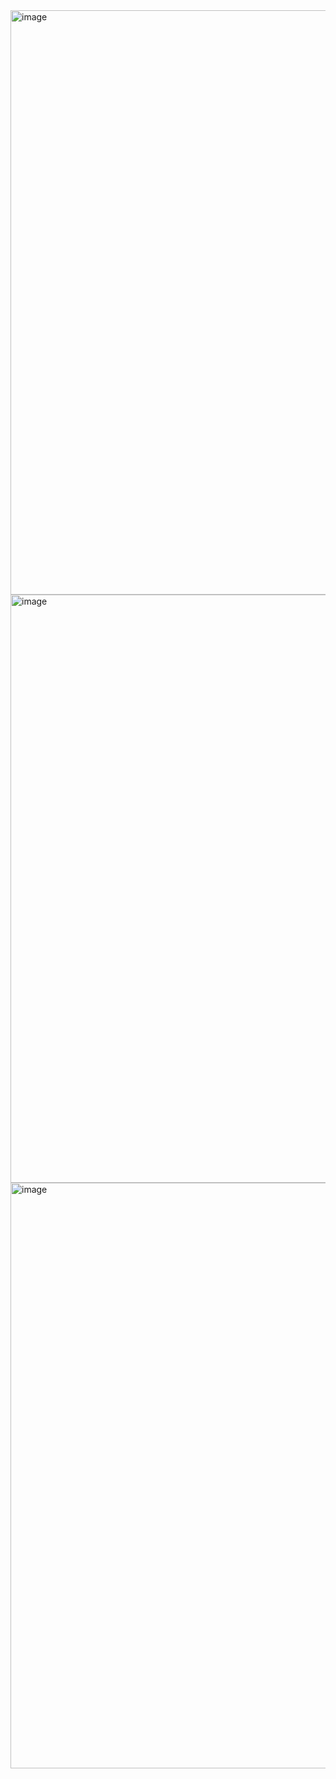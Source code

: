<img width="935" alt="image" src="https://github.com/Puja2004g/Web-development-assignment/assets/138197906/6aa02339-d367-4463-b753-b230a7f59de2">


<img width="941" alt="image" src="https://github.com/Puja2004g/Web-development-assignment/assets/138197906/d74ae824-70ff-46e0-9b72-c7ddb41dde7b">


<img width="937" alt="image" src="https://github.com/Puja2004g/Web-development-assignment/assets/138197906/f9c1be4e-bb66-4a22-a5db-691d9ba49076">
